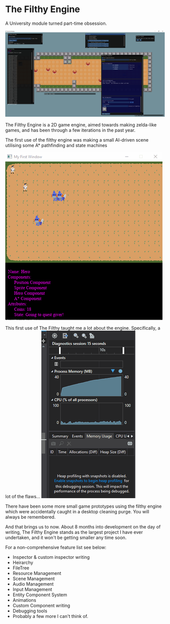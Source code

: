 # The Filthy Engine
A University module turned part-time obsession.

<img src = "Images/FilthyEngineCurrentState.png">

The Filthy Engine is a 2D game engine, aimed towards making zelda-like games, and has been through a few iterations in the past year.

The first use of the filthy engine was making a small AI-driven scene utilising some A* pathfinding and state machines

<img src = "Images/FilthyEngineAI.gif">

This first use of The Filthy taught me a lot about the engine. Specifically, a lot of the flaws...
<img src = "Images/FilthyEngineLeak.gif">

There have been some more small game prototypes using the filthy engine which were accidentally caught in a desktop cleaning purge.
You will always be remembered.

And that brings us to now. About 8 months into development on the day of writing, The Filthy Engine stands as the largest project I have ever undertaken, and it won't be getting smaller any time soon.

For a non-comprehensive feature list see below:

- Inspector & custom inspector writing
- Heirarchy
- FileTree
- Resource Management
- Scene Management
- Audio Management
- Input Management
- Entity Component System
- Animations
- Custom Component writing
- Debugging tools
- Probably a few more I can't think of.
